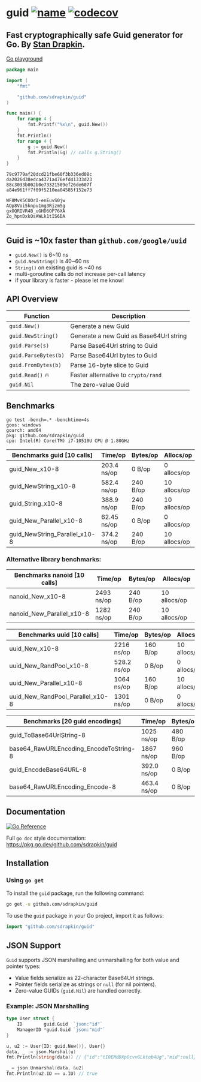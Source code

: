 # guid [![name](https://goreportcard.com/badge/github.com/sdrapkin/guid)](https://goreportcard.com/report/github.com/sdrapkin/guid) [![codecov](https://codecov.io/github/sdrapkin/guid/branch/master/graph/badge.svg?token=ARQFUQD5VP)](https://codecov.io/github/sdrapkin/guid)
## Fast cryptographically safe Guid generator for Go. By [Stan Drapkin](https://github.com/sdrapkin/).

[Go playground](https://go.dev/play/p/l_Yj74HUpgl)
```go
package main

import (
	"fmt"

	"github.com/sdrapkin/guid"
)

func main() {
	for range 4 {
		fmt.Printf("%x\n", guid.New())
	}
	fmt.Println()
	for range 4 {
		g := guid.New()
		fmt.Println(&g) // calls g.String()
	}
}
```

```
79c9779af20dcd21fbe60f3b336ed08c
da2026d38edca4371a476efd41333d23
88c3033b002b0e73321509ef26de607f
a84e961ff7f09f5210ea04585f152e73

WF8MvK5CUOrI-enEuvS0jw
AOp8Voi5knpu1mg3RjzmSg
gxOQRIVR4B_uGHD6OP76XA
Zo_hpnDxkOsAWLk1tIS6DA
```
---
## Guid is ~10x faster than `github.com/google/uuid`

* `guid.New()` is  6~10 ns 
* `guid.NewString()` is 40~60 ns
* `String()` on existing guid is ~40 ns
* multi-goroutine calls do not increase per-call latency
* if your library is faster - please let me know!

## API Overview
| Function | Description |
|---|---|
| `guid.New()`         | Generate a new Guid |
| `guid.NewString()`   | Generate a new Guid as Base64Url string |
| `guid.Parse(s)`      | Parse Base64Url string to Guid |
| `guid.ParseBytes(b)` | Parse Base64Url bytes to Guid |
| `guid.FromBytes(b)`  | Parse 16-byte slice to Guid |
| `guid.Read()` 🔥       | Faster alternative to `crypto/rand` |
| `guid.Nil`           | The zero-value Guid |

## Benchmarks
```
go test -bench=.* -benchtime=4s
goos: windows
goarch: amd64
pkg: github.com/sdrapkin/guid
cpu: Intel(R) Core(TM) i7-10510U CPU @ 1.80GHz
```
| Benchmarks guid [10 calls] | Time/op | Bytes/op | Allocs/op |
|---|---|---|---|
| guid_New_x10-8                          |  203.4 ns/op  |   0 B/op |  0 allocs/op | |
| guid_NewString_x10-8                    |  582.4 ns/op  | 240 B/op | 10 allocs/op | |
| guid_String_x10-8                       |  388.9 ns/op  | 240 B/op | 10 allocs/op | |
| guid_New_Parallel_x10-8                 |  62.45 ns/op  |   0 B/op |  0 allocs/op | |
| guid_NewString_Parallel_x10-8           |  374.2 ns/op  | 240 B/op | 10 allocs/op | |

### Alternative library benchmarks:
| Benchmarks nanoid [10 calls] | Time/op | Bytes/op | Allocs/op |
|---|---|---|---|
| nanoid_New_x10-8                        | 2493 ns/op    | 240 B/op | 10 allocs/op | |
| nanoid_New_Parallel_x10-8               | 1282 ns/op    | 240 B/op | 10 allocs/op | |

| Benchmarks uuid [10 calls] | Time/op | Bytes/op | Allocs/op |
|---|---|---|---|
| uuid_New_x10-8                          |  2216 ns/op   | 160 B/op | 10 allocs/op | |
| uuid_New_RandPool_x10-8                 |  528.2 ns/op  |   0 B/op |  0 allocs/op | |
| uuid_New_Parallel_x10-8                 |  1064 ns/op   | 160 B/op | 10 allocs/op | |
| uuid_New_RandPool_Parallel_x10-8        |  1301 ns/op   |   0 B/op |  0 allocs/op | |

| Benchmarks [20 guid encodings] | Time/op | Bytes/op | Allocs/op |
|---|---|---|---|
| guid_ToBase64UrlString-8                |  1025 ns/op   | 480 B/op | 20 allocs/op | |
| base64_RawURLEncoding_EncodeToString-8  |  1867 ns/op   | 960 B/op | 40 allocs/op | |
| guid_EncodeBase64URL-8                  |  392.0 ns/op  |   0 B/op |  0 allocs/op | |
| base64_RawURLEncoding_Encode-8          |  463.4 ns/op  |   0 B/op |  0 allocs/op | |

## Documentation
 [![Go Reference](https://pkg.go.dev/badge/github.com/sdrapkin/guid.svg)](https://pkg.go.dev/github.com/sdrapkin/guid)

Full `go doc` style documentation: https://pkg.go.dev/github.com/sdrapkin/guid

## Installation
### Using `go get`

To install the `guid` package, run the following command:

```sh
go get -u github.com/sdrapkin/guid
```

To use the `guid` package in your Go project, import it as follows:

```go
import "github.com/sdrapkin/guid"
```
## JSON Support

`Guid` supports JSON marshalling and unmarshalling for both value and pointer types:

- Value fields serialize as 22-character Base64Url strings.
- Pointer fields serialize as strings or `null` (for nil pointers).
- Zero-value GUIDs (`guid.Nil`) are handled correctly.

### Example: JSON Marshalling
```go
type User struct {
	ID        guid.Guid  `json:"id"`
	ManagerID *guid.Guid `json:"mid"`
}

u, u2 := User{ID: guid.New()}, User{}
data, _ := json.Marshal(u)
fmt.Println(string(data)) // {"id":"tI0EMdDXpOcvvGLktob4Ug","mid":null}

_ = json.Unmarshal(data, &u2)
fmt.Println(u2.ID == u.ID) // true
```
